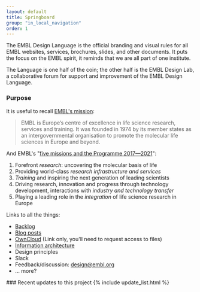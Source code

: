 ```yaml
---
layout: default
title: Springboard
group: "in_local_navigation"
order: 1
---
```


The EMBL Design Language is the official branding and visual rules for all EMBL websites, services, brochures, slides, and other documents. It puts the focus on the EMBL spirit, it reminds that we are all part of one institute. 

The Language is one half of the coin; the other half is the EMBL Design Lab, a collaborative forum for support and improvement of the EMBL Design Language. 

### Purpose
It is useful to recall [EMBL's mission](https://www.embl.de/aboutus/communication_outreach/publications/programme/programme17-21_executive-summary.pdf):

> EMBL is Europe’s centre of excellence in life science research, services and training. It was founded in 1974 by its member states as an intergovernmental organisation to promote the molecular life sciences in Europe and beyond.

And EMBL's "[five missions and the Programme 2017—2021](https://www.embl.de/aboutus/communication_outreach/publications/programme/programme17-21_executive-summary.pdf)":
1. Forefront *research*: uncovering the molecular basis of life
1. Providing world-class *research infrastructure and services*
1. *Training* and inspiring the next generation of leading scientists
1. Driving research, innovation and progress through technology development, interactions with *industry and technology transfer*
1. Playing a leading role in the *integration* of life science research in Europe

Links to all the things:
- [Backlog](https://github.com/orgs/EMBL-Design-Language/projects)
- [Blog posts](https://blogs.embl.org/communications/)
- [OwnCloud](https://oc.embl.de) (Link only, you'll need to request access to files)
- [Information architecture](https://github.com/EMBL-Design-Language/Information-Architecture)
- Design principles
- Slack
- Feedback/discussion: design@embl.org
- ... more?


<div class="callout" mardown="1">
### Recent updates to this project
{% include update_list.html %}
</div>
